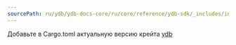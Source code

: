 ```yaml
---
sourcePath: ru/ydb/ydb-docs-core/ru/core/reference/ydb-sdk/_includes/install/cmd_rust.md
---
```

Добавьте в Cargo.toml актуальную версию крейта [ydb](https://crates.io/crates/ydb)
